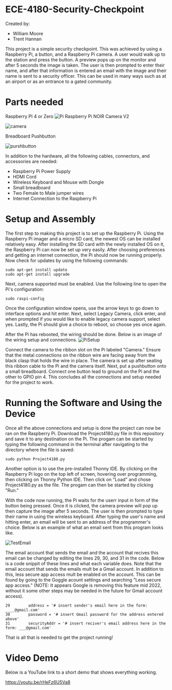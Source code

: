 # ECE-4180-Security-Checkpoint
Created by:
- William Moore
- Trent Hannan

This project is a simple security checkpoint. This was achieved by using a Raspberry Pi, a button, and a Raspberry Pi camera. A user would walk up to the station and press the button. A preview pops up on the monitor and after 5 seconds the image is taken. The user is then prompted to enter their name, and after that information is entered an email with the image and their name is sent to a security officer. This can be used in many ways such as at an airport or as an entrance to a gated community.

# Parts needed
Raspberry PI 4 or Zero ![Pi](https://user-images.githubusercontent.com/104606134/165873742-972a2898-082c-4c61-ad99-99e66e04e990.jpg)
Raspberry Pi NOIR Camera V2

![camera](https://user-images.githubusercontent.com/104606134/165873814-08d75191-73d7-4feb-b959-78066bb35bb4.jpg)


Breadboard Pushbutton 

![purshbutton](https://user-images.githubusercontent.com/104606134/165873885-0a8d9a4f-2b6d-4bf3-99eb-85c130713388.jpg)

In addition to the hardware, all the following cables, connectors, and accessories are needed:
- Raspberry Pi Power Supply
- HDMI Cord
- Wireless Keyboard and Mouse with Dongle
- Small breadboard
- Two Female to Male jumper wires
- Internet Connection to the Raspberry Pi

# Setup and Assembly
The first step to making this project is to set up the Raspberry Pi. Using the Raspberry Pi imager and a micro SD card, the newest OS can be installed relatively easy. After installing the SD card with the newly installed OS on it, the Raspberry Pi can now be set up very easily. After choosing preferences and getting an internet connection, the Pi should now be running properly. Now check for updates by using the following commands:
```
sudo apt-get install update
sudo apt-get install upgrade
```
Next, camera supported must be enabled. Use the following line to open the Pi's configuration:
```
sudo raspi-config
```
Once the configuration window opens, use the arrow keys to go down to interface options and hit enter. Next, select Legacy Camera, click enter, and when prompted if you would like to enable legacy camera support, select yes. Lastly, the Pi should give a choice to reboot, so choose yes once again.

After the Pi has rebooted, the wiring should be done. Below is an image of the wiring setup and connections.
![PiSetup](https://user-images.githubusercontent.com/104606134/165874956-ef1b9269-bc14-4ced-8a88-19e5bd954d4f.jpg)

Connect the camera to the ribbon slot on the Pi labeled "Camera." Ensure that the metal connections on the ribbon wire are facing away from the black clasp that holds the wire in place. The camera is set up after seating this ribbon cable to the Pi and the camera itself. Next, put a pushbutton onto a small breadboard. Connect one button lead to ground on the Pi and the other to GPIO pin 4. This concludes all the connections and setup needed for the project to work.

# Running the Software and Using the Device
Once all the above connections and setup is done the project can now be ran on the Raspberry Pi. Download the Project4180.py file in this repository and save it to any destination on the Pi. The progam can be started by typing the following command in the terminal after navigating to the directory where the file is saved:
```
sudo python Project4180.py
```
Another option is to use the pre-installed Thonny IDE. By clicking on the Raspberry Pi logo on the top left of screen, hovering over programming, then clicking on Thonny Python IDE. Then click on "Load" and chose Project4180.py as the file. The progam can then be started by clicking "Run."

With the code now running, the Pi waits for the userr input in form of the button being pressed. Once it is clicked, the camera preview will pop up then capture the image after 5 seconds. The user is then prompted to type their name in using the wireless keyboard. After typing the user's name and hitting enter, an email will be sent to an address of the programmer's choice. Below is an example of what an email sent from this program looks like.

![TestEmail](https://user-images.githubusercontent.com/104606134/165876215-7982bd76-41ac-403f-a0b4-30c08312559e.JPG)

The email account that sends the email and the account that recives this email can be changed by editing the lines 29, 30, and 31 in the code. Below is a code snippit of these lines and what each variable does. Note that the email account that sends the emails mult be a Gmail account. In addition to this, less secure app access mult be enabled on the account. This can be found by going to the Goggle acount settings and searching "Less secure app access." (NOTE: It appears Google is removing this feature mid 2022, without it some other steps may be needed in the future for Gmail account access).
```
29        address = '# insert sender's email here in the form: ____@gmail.com'
30        password = '# insert Gmail password for the address entered above'
31        securityAddr = '# insert reciver's email address here in the form: ___@gmail.com'
```

That is all that is needed to get the project running!

# Video Demo
Below is a YouTube link to a short demo that shows everything working.

https://youtu.be/rHeFz6U5Va8

